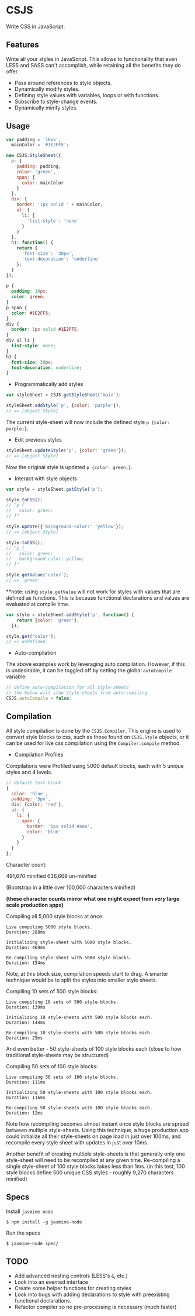 # CSJS

Write CSS in JavaScript.

## Features

Write all your styles in JavaScript. This allows to functionality that even LESS and SASS can't accomplish, while retaining all the benefits they do offer.

* Pass around references  to style objects.
* Dynamically modify styles.
* Defining style values with variables, loops or with functions.
* Subscribe to style-change events.
* Dynamically minify styles.

## Usage

```js
var padding = '10px',
  mainColor = '#1E2FF5';

new CSJS.StyleSheet({
  p: {
    padding: padding,
    color: 'green',
    span: {
      color: mainColor
    }
  },
  div: {
    border: '1px solid ' + mainColor,
    ul: {
      li: {
        'list-style': 'none'
      }
    }
  },
  h1: function() {
    return {
      'font-size': '30px',
      'text-decoration': 'underline'
    };
  }
});
```

```css
p {
  padding: 10px;
  color: green;
}
p span {
  color: #1E2FF5;
}
div {
  border: 1px solid #1E2FF5;
}
div ul li {
  list-style: none;
}
h1 {
  font-size: 30px;
  text-decoration: underline;
}
```

* Programmatically add styles

```js
var styleSheet = CSJS.getStyleSheet('main');

styleSheet.addStyle('p', {color: 'purple'});
// => [object Style]
```

The current style-sheet will now include the defined style `p {color: purple;}`.

* Edit previous styles

```js
styleSheet.updateStyle('p', {color: 'green'});
// => [object Style]
```

Now the original style is updated `p {color: green;}`.

* Interact with style objects

```js
var style = styleSheet.getStyle('p');

style.toCSS();
// "p {
//   color: green;
// }"

style.update({'background-color:' 'yellow'});
// => [object Style]

style.toCSS();
// "p {
//   color: green;
//   background-color: yellow;
// }"

style.getValue('color');
// => 'green'
```

**note: using `style.getValue` will not work for styles with values that are defined as functions. This is because functional declarations and values are evaluated at compile time.

```js
var style = styleSheet.addStyle('p', function() {
    return {color: 'green'};
  });

style.get('color');
// => undefined
```

* Auto-compilation

The above examples work by leveraging auto compilation. However, if this is undesirable, it can be toggled off by setting the global `autoCompile` variable:

```js
// define auto-compilation for all style-sheets
// the below will stop style-sheets from auto-comiling
CSJS.autoCompile = false;
```

## Compilation

All style compilation is done by the `CSJS.Compiler`. This engine is used to convert style blocks to css, such as those found on `CSJS.Style` objects, or it can be used for live css compilation using the `Compiler.compile` method.

* Compilation Profiles

Compilations were Profiled using 5000 default blocks, each with 5 unique styles and 4 levels.

```js
// default test block
{
  color: 'blue',
  padding: '5px',
  div: {color: 'red'},
  ul: {
    li: {
      span: {
        border: '1px solid #aaa',
        color: 'blue'
      }
    }
  }
};
```

Character count:

491,670 minified
636,669 un-minified

(Bootstrap in a little over 100,000 characters minified)

**(these character counts mirror what one might expect from *very* large scale production apps)**

Compiling all 5,000 style blocks at once:
```
Live compiling 5000 style blocks.
Duration: 288ms

Initializing style-sheet with 5000 style blocks.
Duration: 469ms

Re-compiling style-sheet with 5000 style blocks.
Duration: 154ms
```

Note, at this block size, compilation speeds start to drag. A smarter technique would be to split the styles into smaller style sheets.

Compiling 10 sets of 500 style blocks:
```
Live compiling 10 sets of 500 style blocks.
Duration: 139ms

Initializing 10 style-sheets with 500 style blocks each.
Duration: 144ms

Re-compiling 10 style-sheets with 500 style blocks each.
Duration: 25ms
```

And even better - 50 style-sheets of 100 style blocks each (close to how traditional style-sheets may be structured)

Compiling 50 sets of 100 style blocks:
```
Live compiling 50 sets of 100 style blocks.
Duration: 111ms

Initializing 50 style-sheets with 100 style blocks each.
Duration: 116ms

Re-compiling 50 style-sheets with 100 style blocks each.
Duration: 12ms
```

Note how recompiling becomes almost instant once style blocks are spread between multiple style-sheets. Using this technique, a huge production app could initialize all their style-sheets on page load in just over 100ms, and recompile every style sheet with updates in just over 10ms.

Another benefit of creating multiple style-sheets is that generally only one style-sheet will need to be recompiled at any given time. Re-compiling a single style-sheet of 100 style blocks takes less than 1ms. (in this test, 100 style blocks define 500 unique CSS styles - roughly 9,270 characters minified)

## Specs

Install `jasmine-node`

```
$ npm install -g jasmine-node
```

Run the specs

```
$ jasmine-node spec/
```

## TODO

* Add advanced nesting controls (LESS's `&`, etc.)
* Look into an evented interface
* Create some helper functions for creating styles
* Look into bugs with adding declarations to style with preexisting functional declarations.
* Refactor compiler so no pre-processing is necessary (much faster)
